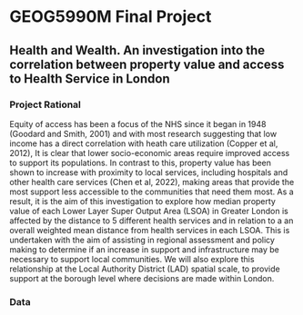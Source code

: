 # GEOG5990M Final Project
## Health and Wealth. An investigation into the correlation between property value and access to Health Service in London 

### Project Rational
Equity of access has been a focus of the NHS since it began in 1948 (Goodard and Smith, 2001) and with most research suggesting that low income has a direct correlation with heath care utilization (Copper et al, 2012), It is clear that lower socio-economic areas require improved access to support its populations. In contrast to this, property value has been shown to increase with proximity to local services, including hospitals and other health care services (Chen et al, 2022), making areas that provide the most support less accessible to the communities that need them most. 
As a result, it is the aim of this investigation to explore how median property value of each Lower Layer Super Output Area (LSOA) in Greater London is affected by the distance to 5 different health services and in relation to a an overall weighted mean distance from health services in each LSOA. This is undertaken with the aim of assisting in regional assessment and policy making to determine if an increase in support and infrastructure may be necessary to support local communities. We will also explore this relationship at the Local Authority District (LAD) spatial scale, to provide support at the borough level where decisions are made within London. 


### Data
